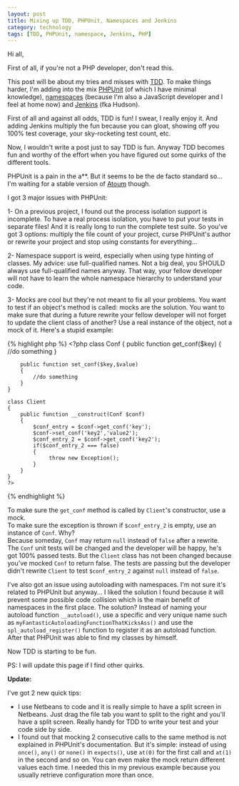 ```yaml
---
layout: post
title: Mixing up TDD, PHPUnit, Namespaces and Jenkins
category: technology
tags: [TDD, PHPUnit, namespace, Jenkins, PHP]
---
```

Hi all,

First of all, if you're not a PHP developer, don't read this.

This post will be about my tries and misses with [TDD](http://en.wikipedia.org/wiki/Test-driven_development). To make things harder, I'm adding into the mix [PHPUnit](http://www.phpunit.de/manual/3.6/en/index.html) (of which I have minimal knowledge), [namespaces](http://www.php.net/manual/en/language.namespaces.php) (because I'm also a JavaScript developer and I feel at home now) and [Jenkins](http://jenkins-ci.org/) (fka Hudson).

First of all and against all odds, TDD is fun! I swear, I really enjoy it. And adding Jenkins multiply the fun because you can gloat, showing off you 100% test coverage, your sky-rocketing test count, etc.

Now, I wouldn't write a post just to say TDD is fun. Anyway TDD becomes fun and worthy of the effort when you have figured out some quirks of the different tools.

PHPUnit is a pain in the a\*\*. But it seems to be the de facto standard so... I'm waiting for a stable version of [Atoum](http://blog.mageekbox.net/?category/Projets/atoum) though.

I got 3 major issues with PHPUnit:

1- On a previous project, I found out the process isolation support is incomplete. To have a real process isolation, you have to put your tests in separate files! And it is really long to run the complete test suite. So you've got 3 options: multiply the file count of your project, curse PHPUnit's author or rewrite your project and stop using constants for everything...

2- Namespace support is weird, especially when using type hinting of classes. My advice: use full-qualified names. Not a big deal, you SHOULD always use full-qualified names anyway. That way, your fellow developer will not have to learn the whole namespace hierarchy to understand your code.

3- Mocks are cool but they're not meant to fix all your problems. You want to test if an object's method is called: mocks are the solution. You want to make sure that during a future rewrite your fellow developer will not forget to update the client class of another? Use a real instance of the object, not a mock of it. Here's a stupid example:
 
{% highlight php %}
    <?php
    class Conf
    {
        public function get_conf($key)
        {
            //do something
        }

        public function set_conf($key,$value)
        {
            //do something
        }
    }

    class Client
    {
        public function __construct(Conf $conf)
        {
            $conf_entry = $conf->get_conf('key');
            $conf->set_conf('key2','value2');
            $conf_entry_2 = $conf->get_conf('key2');
            if($conf_entry_2 === false)
            {
                 throw new Exception();
            }
        }
    }
    ?>
{% endhighlight %}

To make sure the ``get_conf`` method is called by ``Client``'s constructor, use a mock.  
To make sure the exception is thrown if ``$conf_entry_2`` is empty, use an instance of ``Conf``. Why?  
Because someday, ``Conf`` may return ``null`` instead of ``false`` after a rewrite. The ``Conf`` unit tests will be changed and the developer will be happy, he's got 100% passed tests. But the ``Client`` class has not been changed because you've mocked ``Conf`` to return false. The tests are passing but the developer didn't rewrite ``Client`` to test ``$conf_entry_2`` against ``null`` instead of ``false``.

I've also got an issue using autoloading with namespaces. I'm not sure it's related to PHPUnit but anyway... I liked the solution I found because it will prevent some possible code collision which is the main benefit of namespaces in the first place. The solution? Instead of naming your autoload function ``__autoload()``, use a specific and very unique name such as ``myFantasticAutoloadingFunctionThatKicksAss()`` and use the ``spl_autoload_register()`` function to register it as an autoload function. After that PHPUnit was able to find my classes by himself.

Now TDD is starting to be fun.

PS: I will update this page if I find other quirks.

__Update:__

I've got 2 new quick tips:

* I use Netbeans to code and it is really simple to have a split screen in Netbeans. Just drag the file tab you want to split to the right and you'll have a split screen. Really handy for TDD to write your test and your code side by side.
* I found out that mocking 2 consecutive calls to the same method is not explained in PHPUnit's documentation. But it's simple: instead of using ``once()``, ``any()`` or ``none()`` in ``expects()``, use ``at(0)`` for the first call and ``at(1)`` in the second and so on. You can even make the mock return different values each time. I needed this in my previous example because you usually retrieve configuration more than once.